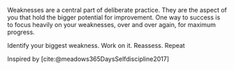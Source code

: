 Weaknesses are a central part of deliberate practice.
They are the aspect of you that hold the bigger potential for improvement.
One way to success is to focus heavily on your weaknesses, over and over again, for maximum progress.

Identify your biggest weakness. 
Work on it. 
Reassess. 
Repeat

Inspired by [cite:@meadows365DaysSelfdiscipline2017]

